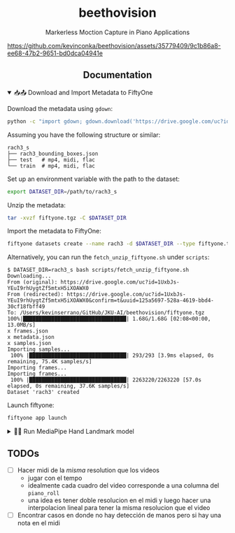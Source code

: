 # <div align="center">beethovision</div>

<div align="center">
Markerless Moction Capture in Piano Applications
</div>

https://github.com/kevinconka/beethovision/assets/35779409/9c1b86a8-ee68-47b2-9651-bd0dca04941e

</details>

## <div align="center">Documentation</div>

<details open>
<summary>📥📤 Download and Import Metadata to FiftyOne</summary>

Download the metadata using `gdown`:
```bash
python -c "import gdown; gdown.download('https://drive.google.com/uc?id=1UxbJs-YEuI9rhUygtZf5mtxH5iXOAWX0', 'fiftyone.tgz', quiet=False)"
```

Assuming you have the following structure or similar:
```
rach3_s
├── rach3_bounding_boxes.json
├── test   # mp4, midi, flac
└── train  # mp4, midi, flac
```

Set up an environment variable with the path to the dataset:
```bash
export DATASET_DIR=/path/to/rach3_s
```

Unzip the metadata:
```bash
tar -xvzf fiftyone.tgz -C $DATASET_DIR
```

Import the metadata to FiftyOne:
```bash
fiftyone datasets create --name rach3 -d $DATASET_DIR --type fiftyone.types.FiftyOneDataset
```

Alternatively, you can run the `fetch_unzip_fiftyone.sh` under `scripts`:
```console
$ DATASET_DIR=rach3_s bash scripts/fetch_unzip_fiftyone.sh 
Downloading...
From (original): https://drive.google.com/uc?id=1UxbJs-YEuI9rhUygtZf5mtxH5iXOAWX0
From (redirected): https://drive.google.com/uc?id=1UxbJs-YEuI9rhUygtZf5mtxH5iXOAWX0&confirm=t&uuid=125a5697-528a-4619-bbd4-30cf18fbff49
To: /Users/kevinserrano/GitHub/JKU-AI/beethovision/fiftyone.tgz
100%|█████████████████████████████████| 1.68G/1.68G [02:08<00:00, 13.0MB/s]
x frames.json
x metadata.json
x samples.json
Importing samples...
 100% |███████████████████████████████| 293/293 [3.9ms elapsed, 0s remaining, 75.4K samples/s]       
Importing frames...
Importing frames...
 100% |███████████████████████████████| 2263220/2263220 [57.0s elapsed, 0s remaining, 37.6K samples/s]      
Dataset 'rach3' created
```

Launch fiftyone:
```bash
fiftyone app launch
```

</details>

<details>
<summary>🏃‍♂️ Run MediaPipe Hand Landmark model</summary>

```bash
python3 beethovision/fo_utils/run_mediapipe.py --dataset-name rach3
```

</details>

## TODOs

- [ ] Hacer midi de la _misma_ resolution que los videos
  - jugar con el tempo
  - idealmente cada cuadro del video corresponde a una columna del `piano_roll`
  - una idea es tener doble resolucion en el midi y luego hacer una interpolacion lineal para tener la misma resolucion que el video
- [ ] Encontrar casos en donde no hay detección de manos pero si hay una nota en el midi
